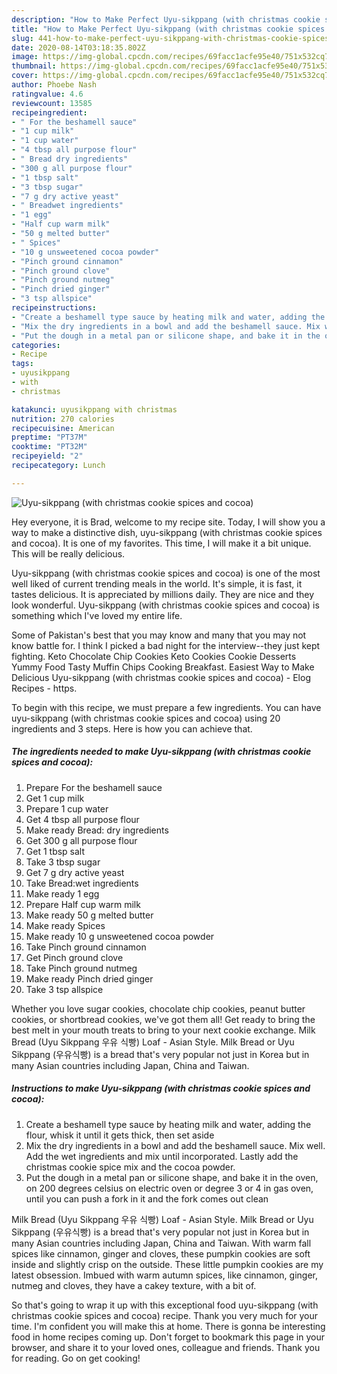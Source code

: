 ```yaml
---
description: "How to Make Perfect Uyu-sikppang (with christmas cookie spices and cocoa)"
title: "How to Make Perfect Uyu-sikppang (with christmas cookie spices and cocoa)"
slug: 441-how-to-make-perfect-uyu-sikppang-with-christmas-cookie-spices-and-cocoa
date: 2020-08-14T03:18:35.802Z
image: https://img-global.cpcdn.com/recipes/69facc1acfe95e40/751x532cq70/uyu-sikppang-with-christmas-cookie-spices-and-cocoa-recipe-main-photo.jpg
thumbnail: https://img-global.cpcdn.com/recipes/69facc1acfe95e40/751x532cq70/uyu-sikppang-with-christmas-cookie-spices-and-cocoa-recipe-main-photo.jpg
cover: https://img-global.cpcdn.com/recipes/69facc1acfe95e40/751x532cq70/uyu-sikppang-with-christmas-cookie-spices-and-cocoa-recipe-main-photo.jpg
author: Phoebe Nash
ratingvalue: 4.6
reviewcount: 13585
recipeingredient:
- " For the beshamell sauce"
- "1 cup milk"
- "1 cup water"
- "4 tbsp all purpose flour"
- " Bread dry ingredients"
- "300 g all purpose flour"
- "1 tbsp salt"
- "3 tbsp sugar"
- "7 g dry active yeast"
- " Breadwet ingredients"
- "1 egg"
- "Half cup warm milk"
- "50 g melted butter"
- " Spices"
- "10 g unsweetened cocoa powder"
- "Pinch ground cinnamon"
- "Pinch ground clove"
- "Pinch ground nutmeg"
- "Pinch dried ginger"
- "3 tsp allspice"
recipeinstructions:
- "Create a beshamell type sauce by heating milk and water, adding the flour, whisk it until it gets thick, then set aside"
- "Mix the dry ingredients in a bowl and add the beshamell sauce. Mix well. Add the wet ingredients and mix until incorporated. Lastly add the christmas cookie spice mix and the cocoa powder."
- "Put the dough in a metal pan or silicone shape, and bake it in the oven, on 200 degrees celsius on electric oven or degree 3 or 4 in gas oven, until you can push a fork in it and the fork comes out clean"
categories:
- Recipe
tags:
- uyusikppang
- with
- christmas

katakunci: uyusikppang with christmas 
nutrition: 270 calories
recipecuisine: American
preptime: "PT37M"
cooktime: "PT32M"
recipeyield: "2"
recipecategory: Lunch

---
```



![Uyu-sikppang (with christmas cookie spices and cocoa)](https://img-global.cpcdn.com/recipes/69facc1acfe95e40/751x532cq70/uyu-sikppang-with-christmas-cookie-spices-and-cocoa-recipe-main-photo.jpg)

Hey everyone, it is Brad, welcome to my recipe site. Today, I will show you a way to make a distinctive dish, uyu-sikppang (with christmas cookie spices and cocoa). It is one of my favorites. This time, I will make it a bit unique. This will be really delicious.

Uyu-sikppang (with christmas cookie spices and cocoa) is one of the most well liked of current trending meals in the world. It's simple, it is fast, it tastes delicious. It is appreciated by millions daily. They are nice and they look wonderful. Uyu-sikppang (with christmas cookie spices and cocoa) is something which I've loved my entire life.

Some of Pakistan&#39;s best that you may know and many that you may not know battle for. I think I picked a bad night for the interview--they just kept fighting. Keto Chocolate Chip Cookies Keto Cookies Cookie Desserts Yummy Food Tasty Muffin Chips Cooking Breakfast. Easiest Way to Make Delicious Uyu-sikppang (with christmas cookie spices and cocoa) - Elog Recipes - https.


To begin with this recipe, we must prepare a few ingredients. You can have uyu-sikppang (with christmas cookie spices and cocoa) using 20 ingredients and 3 steps. Here is how you can achieve that.

<!--inarticleads1-->

##### The ingredients needed to make Uyu-sikppang (with christmas cookie spices and cocoa):

1. Prepare  For the beshamell sauce
1. Get 1 cup milk
1. Prepare 1 cup water
1. Get 4 tbsp all purpose flour
1. Make ready  Bread: dry ingredients
1. Get 300 g all purpose flour
1. Get 1 tbsp salt
1. Take 3 tbsp sugar
1. Get 7 g dry active yeast
1. Take  Bread:wet ingredients
1. Make ready 1 egg
1. Prepare Half cup warm milk
1. Make ready 50 g melted butter
1. Make ready  Spices
1. Make ready 10 g unsweetened cocoa powder
1. Take Pinch ground cinnamon
1. Get Pinch ground clove
1. Take Pinch ground nutmeg
1. Make ready Pinch dried ginger
1. Take 3 tsp allspice


Whether you love sugar cookies, chocolate chip cookies, peanut butter cookies, or shortbread cookies, we&#39;ve got them all! Get ready to bring the best melt in your mouth treats to bring to your next cookie exchange. Milk Bread (Uyu Sikppang 우유 식빵) Loaf - Asian Style. Milk Bread or Uyu Sikppang (우유식빵) is a bread that&#39;s very popular not just in Korea but in many Asian countries including Japan, China and Taiwan. 

<!--inarticleads2-->

##### Instructions to make Uyu-sikppang (with christmas cookie spices and cocoa):

1. Create a beshamell type sauce by heating milk and water, adding the flour, whisk it until it gets thick, then set aside
1. Mix the dry ingredients in a bowl and add the beshamell sauce. Mix well. Add the wet ingredients and mix until incorporated. Lastly add the christmas cookie spice mix and the cocoa powder.
1. Put the dough in a metal pan or silicone shape, and bake it in the oven, on 200 degrees celsius on electric oven or degree 3 or 4 in gas oven, until you can push a fork in it and the fork comes out clean


Milk Bread (Uyu Sikppang 우유 식빵) Loaf - Asian Style. Milk Bread or Uyu Sikppang (우유식빵) is a bread that&#39;s very popular not just in Korea but in many Asian countries including Japan, China and Taiwan. With warm fall spices like cinnamon, ginger and cloves, these pumpkin cookies are soft inside and slightly crisp on the outside. These little pumpkin cookies are my latest obsession. Imbued with warm autumn spices, like cinnamon, ginger, nutmeg and cloves, they have a cakey texture, with a bit of. 

So that's going to wrap it up with this exceptional food uyu-sikppang (with christmas cookie spices and cocoa) recipe. Thank you very much for your time. I'm confident you will make this at home. There is gonna be interesting food in home recipes coming up. Don't forget to bookmark this page in your browser, and share it to your loved ones, colleague and friends. Thank you for reading. Go on get cooking!

